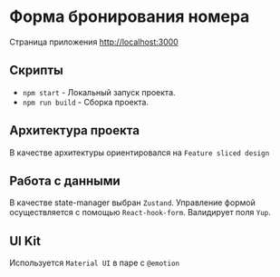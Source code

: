 # Форма бронирования номера

Страница приложения [http://localhost:3000](http://localhost:3000)

## Скрипты 

- `npm start` - Локальный запуск проекта.
- `npm run build` - Сборка проекта.

## Архитектура проекта
В качестве архитектуры ориентировался на  `Feature sliced design`

## Работа с данными
В качестве state-manager выбран `Zustand`. Управление формой осуществляется с помощью `React-hook-form`. Валидирует поля `Yup`.

## UI Kit
Используется `Material UI` в паре с `@emotion`